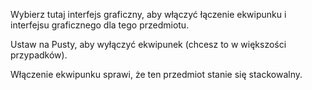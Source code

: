 Wybierz tutaj interfejs graficzny, aby włączyć łączenie ekwipunku i interfejsu graficznego dla tego przedmiotu.

Ustaw na Pusty, aby wyłączyć ekwipunek (chcesz to w większości przypadków).

Włączenie ekwipunku sprawi, że ten przedmiot stanie się stackowalny.